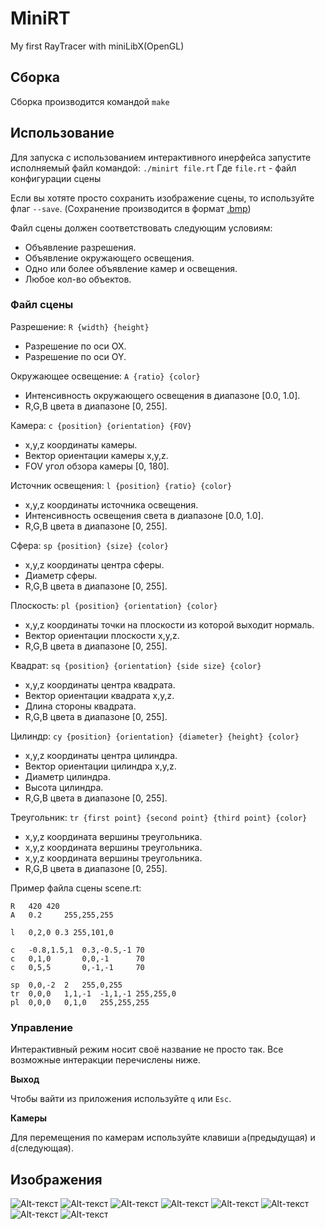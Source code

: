 # MiniRT
My first RayTracer with miniLibX(OpenGL)

## Сборка
Сборка производится командой `make`

## Использование
Для запуска с использованием интерактивного инерфейса запустите исполняемый файл командой: `./minirt file.rt`
Где `file.rt` - файл конфигурации сцены

Если вы хотяте просто сохранить изображение сцены, то используйте флаг `--save`.
(Сохранение производится в формат [.bmp](https://ru.wikipedia.org/wiki/BMP))

Файл сцены должен соответствовать следующим условиям:
* Объявление разрешения.
* Объявление окружающего освещения.
* Одно или более объявление камер и освещения.
* Любое кол-во объектов.

### Файл сцены

Разрешение:	`R {width} {height}`
* Разрешение по оси OX.
* Разрешение по оси OY.

Окружающее освещение:	`A {ratio} {color}`
* Интенсивность окружающего освещения в диапазоне [0.0, 1.0].
* R,G,B цвета в диапазоне [0, 255].

Камера:	`c {position} {orientation} {FOV}`
* x,y,z координаты камеры.
* Вектор ориентации камеры x,y,z.
* FOV угол обзора камеры [0, 180].

Источник освещения:	`l {position} {ratio} {color}`
* x,y,z координаты источника освещения.
* Интенсивность освещения света в диапазоне [0.0, 1.0].
* R,G,B цвета в диапазоне [0, 255].

Сфера:	`sp {position} {size} {color}`
* x,y,z координаты центра сферы.
* Диаметр сферы.
* R,G,B цвета в диапазоне [0, 255].

Плоскость:	`pl {position} {orientation} {color}`
* x,y,z координаты точки на плоскости из которой выходит нормаль.
* Вектор ориентации плоскости x,y,z.
* R,G,B цвета в диапазоне [0, 255].

Квадрат:	`sq {position} {orientation} {side size} {color}`
* x,y,z координаты центра квадрата.
* Вектор ориентации квадрата x,y,z.
* Длина стороны квадрата.
* R,G,B цвета в диапазоне [0, 255].

Цилиндр:	`cy {position} {orientation} {diameter} {height} {color}`
* x,y,z координаты центра цилиндра.
* Вектор ориентации цилиндра x,y,z.
* Диаметр цилиндра.
* Высота цилиндра.
* R,G,B цвета в диапазоне [0, 255].

Треугольник:	`tr {first point} {second point} {third point} {color}`
* x,y,z координата вершины треугольника.
* x,y,z координата вершины треугольника.
* x,y,z координата вершины треугольника.
* R,G,B цвета в диапазоне [0, 255].

Пример файла сцены scene.rt:
```
R   420	420
A   0.2		255,255,255

l   0,2,0 0.3 255,101,0

c   -0.8,1.5,1  0.3,-0.5,-1 70
c   0,1,0       0,0,-1      70
c   0,5,5       0,-1,-1     70

sp	0,0,-2	2   255,0,255
tr	0,0,0	1,1,-1	-1,1,-1 255,255,0
pl	0,0,0	0,1,0   255,255,255
```

### Управление
Интерактивный режим носит своё название не просто так.
Все возможные интеракции перечислены ниже. 

**Выход**

Чтобы вайти из приложения используйте `q` или `Esc`.

**Камеры**

Для перемещения по камерам используйте клавиши `a`(предыдущая) и `d`(следующая).

## Изображения
![Alt-текст](https://github.com/Enderdroid/MiniRT/blob/main/imgs/dragon_0.png "Dragon")
![Alt-текст](https://github.com/Enderdroid/MiniRT/blob/main/imgs/sphere.png "Sphere")
![Alt-текст](https://github.com/Enderdroid/MiniRT/blob/main/imgs/origami_plane_5.png "Plane")
![Alt-текст](https://github.com/Enderdroid/MiniRT/blob/main/imgs/cat.png "Cat")
![Alt-текст](https://github.com/Enderdroid/MiniRT/blob/main/imgs/deer.png "Deer")
![Alt-текст](https://github.com/Enderdroid/MiniRT/blob/main/imgs/wolf3d_0.png "Wolf")
![Alt-текст](https://github.com/Enderdroid/MiniRT/blob/main/imgs/teapot_0.png "teapot")
![Alt-текст](https://github.com/Enderdroid/MiniRT/blob/main/imgs/sp_atom_0.png "More spheres")
